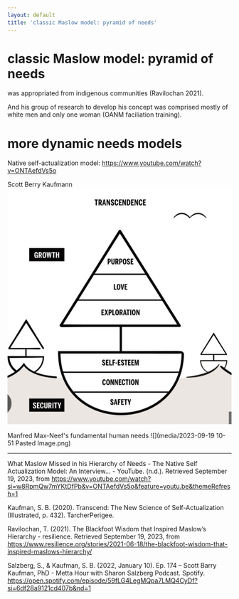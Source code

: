 ```yaml
---
layout: default
title: 'classic Maslow model: pyramid of needs'
---
```

# classic Maslow model: pyramid of needs
was appropriated from indigenous communities (Ravilochan 2021).

And his group of research to develop his concept was comprised mostly of white men and only one woman (OANM faciliation training). 

# more dynamic needs models 
Native self-actualization model: https://www.youtube.com/watch?v=ONTAefdVs5o

Scott Berry Kaufmann 
![](media/cleanshot_2024-04-13-at-19-06-57@2x.png)

Manfred Max-Neef's fundamental human needs
![](media/2023-09-19 10-51 Pasted Image.png)

________
What Maslow Missed in his Hierarchy of Needs - The Native Self Actualization Model: An Interview... - YouTube. (n.d.). Retrieved September 19, 2023, from https://www.youtube.com/watch?si=w8RpmQw7mYKtDfPb&v=ONTAefdVs5o&feature=youtu.be&themeRefresh=1

Kaufman, S. B. (2020). Transcend: The New Science of Self-Actualization (Illustrated, p. 432). TarcherPerigee.

Ravilochan, T. (2021). The Blackfoot Wisdom that Inspired Maslow’s Hierarchy - resilience. Retrieved September 19, 2023, from https://www.resilience.org/stories/2021-06-18/the-blackfoot-wisdom-that-inspired-maslows-hierarchy/

Salzberg, S., & Kaufman, S. B. (2022, January 10). Ep. 174 – Scott Barry Kaufman, PhD - Metta Hour with Sharon Salzberg Podcast. Spotify. https://open.spotify.com/episode/59fLG4LegMQpa7LMQ4CyDf?si=6df28a9121cd407b&nd=1

